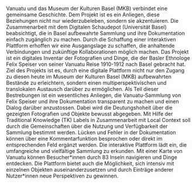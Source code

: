 Vanuatu und das Museum der Kulturen Basel (MKB) verbindet eine
gemeinsame Geschichte. Dem Projekt ist es ein Anliegen, diese
Beziehungen nicht nur wiederzubeleben, sondern sie akzentuieren. Die
Zusammenarbeit mit dem Digitalen Schaudepot (Universität Basel)
beabsichtigt, die in Basel aufbewahrte Sammlung und ihre Dokumentation
einfach zugänglich zu machen. Durch die Schaffung einer interaktiven
Plattform erhoffen wir eine Ausgangslage zu schaffen, die anhaltende
Verbindungen und zukünftige Kollaborationen möglich machen. Das Projekt
ist ein digitales Inventar der Fotografien und Dinge, die der Basler
Ethnologe Felix Speiser von seiner Vanuatu Reise 1910-1912 nach Basel
gebracht hat. Ziel des Projekts ist es, durch eine digitale Plattform
nicht nur den Zugang zu diesen heute im Museum der Kulturen Basel (MKB)
aufbewahrten Bestände zu erleichtern, sondern einen
multiperspektivischen und translokalen Austausch darüber zu ermöglichen.
Als Teil dieser Bestrebungen ist ein wesentliches Anliegen, die
Vanuatu-Sammlung von Felix Speiser und ihre Dokumentation transparent zu
machen und einen Dialog darüber anzustossen. Dabei wird die
Deutungshoheit über die gezeigten Fotografien und Objekte bewusst
abgegeben. Mit Hilfe der Traditional Knowledge (TK) Labels in
Zusammenarbeit mit Local Context soll durch die Gemeinschaften über die
Nutzung und Verfügbarkeit der Sammlung bestimmt werden. Lücken und
Fehler in der Dokumentation können über eine Kommentarfunktion
besprochen oder direkt im entsprechenden Feld ergänzt werden. Die
interaktive Plattform lädt ein, die umfangreiche und vielfältige
Sammlung zu erkunden. Mit einer Karte von Vanuatu können Besucher\*innen
durch 83 Inseln navigieren und Dinge entdecken. Die Plattform bietet
auch die Möglichkeit, sich intensiv mit einzelnen Objekten
auseinanderzusetzen und durch Einträge anderer Nutzer\*innen neue
Perspektiven zu gewinnen.


